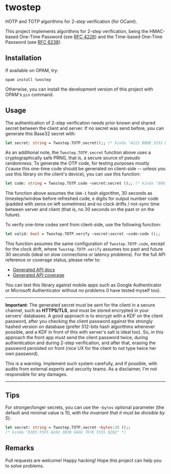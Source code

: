 # twostep

HOTP and TOTP algorithms for 2-step verification (for OCaml).

This project implements algorithms for 2-step verification,
being the HMAC-based One-Time Password
(see [RFC 4226](https://tools.ietf.org/html/rfc4226)) and the
Time-based One-Time Password
(see [RFC 6238](https://tools.ietf.org/html/rfc6238)).

## Installation

If available on OPAM, try:

```shell
opam install twostep
```

Otherwise, you can install the development version of this
project with OPAM's `pin` command.

## Usage

The authentication of 2-step verification needs prior known
and shared secret between the client and server. If no
secret was send before, you can generate this Base32 secret
with:

```ocaml
let secret: string = Twostep.TOTP.secret();; (* kinda "A222 BBBB 3333 D5D5" *)
```

As an additional note, the `Twostep.TOTP.secret` function above uses
a cryptographically safe PRNG, that is, a secure source of pseudo
randomness. To generate the OTP code, for testing purposes mostly
('cause this one-time code should be generated on client-side -- unless
you use this library on the client's device), you can use this function:

```ocaml
let code: string = Twostep.TOTP.code ~secret:secret ();; (* kinda "098123" *)
```

The function above assumes the `SHA-1` hash algorithm, 30 seconds
as timestep/window before refreshed code, `6` digits for output
number code (padded with zeros on left sometimes) and no clock
drifts / not-sync time between server and client (that is, no
30 seconds on the past or on the future).

To verify one-time codes sent from client-side, use the following
function:

```ocaml
let valid: bool = Twostep.TOTP.verify ~secret:secret ~code:code ();;
```

This function assumes the same configuration of `Twostep.TOTP.code`,
except for the clock drift, where `Twostep.TOTP.verify` assumes too
past and future 30 seconds (ideal on slow connections or latency
problems). For the full API reference or coverage status, please refer to:
- [Generated API docs](https://www.marcoonroad.dev/twostep/apiref/twostep/index.html)
- [Generated API coverage](https://www.marcoonroad.dev/twostep/apicov/index.html)

You can test this library against mobile apps such as Google
Authenticator or Microsoft Authenticator without no problems
(I have tested myself too).

---

**Important**: The generated secret must be sent for the
client in a secure channel, such as **HTTPS/TLS**, and must
be stored encrypted in your servers' databases. A good
approach is to encrypt with a KDF on the client password,
after you checking the client password against the strongly
hashed version on database (prefer 512-bits hash algorithms
whenever possible, and a KDF in front of this with server's
salt is ideal too). So, in this approach the front app must
send the client password twice, during authentication and
during 2-step verification, and after that, erasing the
password persisted on front (nice UX for the client to not
type twice her own password).

This is a warning. Implement such system carefully, and if
possible, with audits from external experts and security
teams. As a disclaimer, I'm not responsible for any damages.

---

## Tips

For stronger/longer secrets, you can use the `~bytes` optional parameter
(the default and minimal value is 10,
_with the invariant that it must be divisible by 5_):

```ocaml
let secret: string = Twostep.TOTP.secret ~bytes:20 ();;
(* kinda "D3D3 F5F5 A2A2 3B3B GGGG 7K7K 5555 Q2Q2" *)
```

## Remarks

Pull requests are welcome! Happy hacking! Hope this project can
help you to solve problems.
